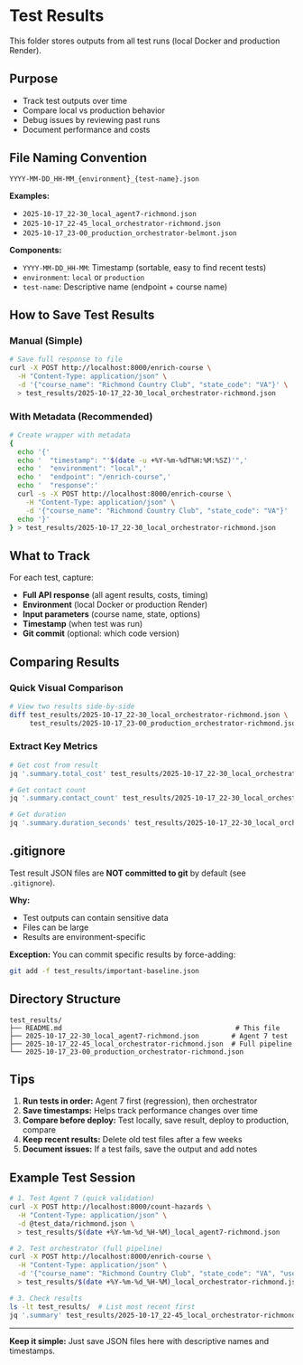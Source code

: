 # Test Results

This folder stores outputs from all test runs (local Docker and production Render).

## Purpose

- Track test outputs over time
- Compare local vs production behavior
- Debug issues by reviewing past runs
- Document performance and costs

## File Naming Convention

```
YYYY-MM-DD_HH-MM_{environment}_{test-name}.json
```

**Examples:**
- `2025-10-17_22-30_local_agent7-richmond.json`
- `2025-10-17_22-45_local_orchestrator-richmond.json`
- `2025-10-17_23-00_production_orchestrator-belmont.json`

**Components:**
- `YYYY-MM-DD_HH-MM`: Timestamp (sortable, easy to find recent tests)
- `environment`: `local` or `production`
- `test-name`: Descriptive name (endpoint + course name)

## How to Save Test Results

### Manual (Simple)
```bash
# Save full response to file
curl -X POST http://localhost:8000/enrich-course \
  -H "Content-Type: application/json" \
  -d '{"course_name": "Richmond Country Club", "state_code": "VA"}' \
  > test_results/2025-10-17_22-30_local_orchestrator-richmond.json
```

### With Metadata (Recommended)
```bash
# Create wrapper with metadata
{
  echo '{'
  echo '  "timestamp": "'$(date -u +%Y-%m-%dT%H:%M:%SZ)'",'
  echo '  "environment": "local",'
  echo '  "endpoint": "/enrich-course",'
  echo '  "response":'
  curl -s -X POST http://localhost:8000/enrich-course \
    -H "Content-Type: application/json" \
    -d '{"course_name": "Richmond Country Club", "state_code": "VA"}'
  echo '}'
} > test_results/2025-10-17_22-30_local_orchestrator-richmond.json
```

## What to Track

For each test, capture:
- **Full API response** (all agent results, costs, timing)
- **Environment** (local Docker or production Render)
- **Input parameters** (course name, state, options)
- **Timestamp** (when test was run)
- **Git commit** (optional: which code version)

## Comparing Results

### Quick Visual Comparison
```bash
# View two results side-by-side
diff test_results/2025-10-17_22-30_local_orchestrator-richmond.json \
     test_results/2025-10-17_23-00_production_orchestrator-richmond.json
```

### Extract Key Metrics
```bash
# Get cost from result
jq '.summary.total_cost' test_results/2025-10-17_22-30_local_orchestrator-richmond.json

# Get contact count
jq '.summary.contact_count' test_results/2025-10-17_22-30_local_orchestrator-richmond.json

# Get duration
jq '.summary.duration_seconds' test_results/2025-10-17_22-30_local_orchestrator-richmond.json
```

## .gitignore

Test result JSON files are **NOT committed to git** by default (see `.gitignore`).

**Why:**
- Test outputs can contain sensitive data
- Files can be large
- Results are environment-specific

**Exception:** You can commit specific results by force-adding:
```bash
git add -f test_results/important-baseline.json
```

## Directory Structure

```
test_results/
├── README.md                                           # This file
├── 2025-10-17_22-30_local_agent7-richmond.json        # Agent 7 test
├── 2025-10-17_22-45_local_orchestrator-richmond.json  # Full pipeline
└── 2025-10-17_23-00_production_orchestrator-richmond.json
```

## Tips

1. **Run tests in order:** Agent 7 first (regression), then orchestrator
2. **Save timestamps:** Helps track performance changes over time
3. **Compare before deploy:** Test locally, save result, deploy to production, compare
4. **Keep recent results:** Delete old test files after a few weeks
5. **Document issues:** If a test fails, save the output and add notes

## Example Test Session

```bash
# 1. Test Agent 7 (quick validation)
curl -X POST http://localhost:8000/count-hazards \
  -H "Content-Type: application/json" \
  -d @test_data/richmond.json \
  > test_results/$(date +%Y-%m-%d_%H-%M)_local_agent7-richmond.json

# 2. Test orchestrator (full pipeline)
curl -X POST http://localhost:8000/enrich-course \
  -H "Content-Type: application/json" \
  -d '{"course_name": "Richmond Country Club", "state_code": "VA", "use_test_tables": true}' \
  > test_results/$(date +%Y-%m-%d_%H-%M)_local_orchestrator-richmond.json

# 3. Check results
ls -lt test_results/  # List most recent first
jq '.summary' test_results/2025-10-17_22-45_local_orchestrator-richmond.json
```

---

**Keep it simple:** Just save JSON files here with descriptive names and timestamps.
